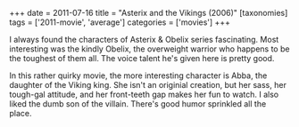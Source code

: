 +++
date = 2011-07-16
title = "Asterix and the Vikings (2006)"
[taxonomies]
tags = ['2011-movie', 'average']
categories = ['movies']
+++

I always found the characters of Asterix & Obelix series fascinating.
Most interesting was the kindly Obelix, the overweight warrior who
happens to be the toughest of them all. The voice talent he's given
here is pretty good.

In this rather quirky movie, the more interesting character is Abba, the
daughter of the Viking king. She isn't an originial creation, but her
sass, her tough-gal attitude, and her front-teeth gap makes her fun to
watch. I also liked the dumb son of the villain. There's good humor
sprinkled all the place.

